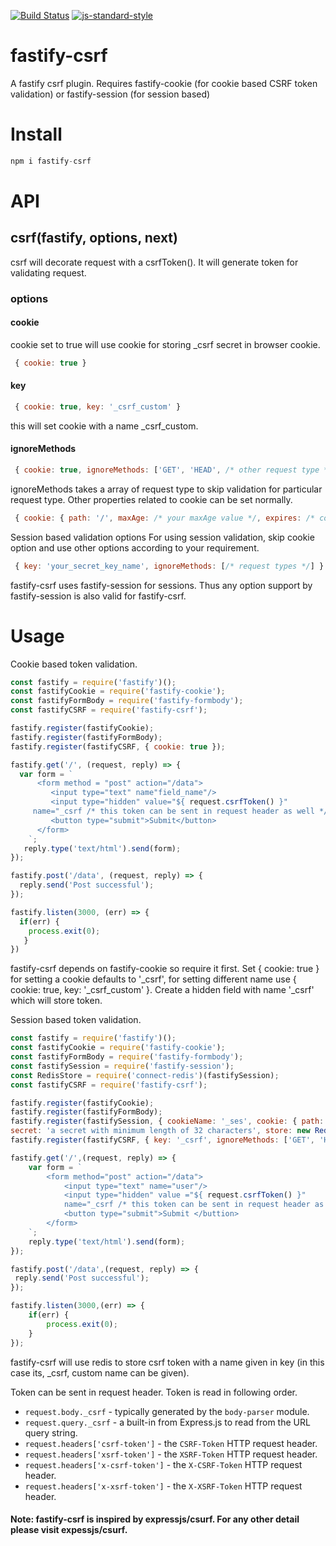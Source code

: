 [![Build Status](https://travis-ci.org/Tarang11/fastify-csrf.png?branch=master)](https://travis-ci.org/Tarang11/fastify-csrf)
[![js-standard-style](https://img.shields.io/badge/code%20style-standard-brightgreen.svg?style=flat)](http://standardjs.com/)

# fastify-csrf
A fastify csrf plugin.
Requires fastify-cookie (for cookie based CSRF token validation) or fastify-session (for session based)
# Install 
```js 
npm i fastify-csrf
```

# API
 ## csrf(fastify, options, next)
 csrf will decorate request with a csrfToken(). It will generate token for validating request.
 
 ### options 
 #### cookie
 cookie set to true will use cookie for storing _csrf secret in browser cookie.
 ```js 
  { cookie: true } 
 ```

 #### key 
 ```js 
  { cookie: true, key: '_csrf_custom' }
 ```
 this will set cookie with a name _csrf_custom.
 
 #### ignoreMethods 
 
 ```js 
  { cookie: true, ignoreMethods: ['GET', 'HEAD', /* other request type */] }
  ``` 
 ignoreMethods takes a array of request type to skip validation for particular request type.
 Other properties related to cookie can be set normally.
 
 ```js 
  { cookie: { path: '/', maxAge: /* your maxAge value */, expires: /* cookie expiry time */ ,/* other cookie properties */}}
  ```
 
Session based validation options
For using session validation, skip cookie option and use other options according to your requirement.
```js 
 { key: 'your_secret_key_name', ignoreMethods: [/* request types */] }
 ```
 fastify-csrf uses fastify-session for sessions. Thus any option support by fastify-session is also valid for fastify-csrf.

# Usage
Cookie based token validation.

```js
const fastify = require('fastify')();
const fastifyCookie = require('fastify-cookie');
const fastifyFormBody = require('fastify-formbody');
const fastifyCSRF = require('fastify-csrf');

fastify.register(fastifyCookie);
fastify.register(fastifyFormBody);
fastify.register(fastifyCSRF, { cookie: true });

fastify.get('/', (request, reply) => {
  var form = `
      <form method = "post" action="/data">
         <input type="text" name"field_name"/>
         <input type="hidden" value="${ request.csrfToken() }" 
	 name="_csrf /* this token can be sent in request header as well */"/>
         <button type="submit">Submit</button>
      </form>
    `;
   reply.type('text/html').send(form);
});

fastify.post('/data', (request, reply) => {
  reply.send('Post successful');
});

fastify.listen(3000, (err) => {
  if(err) {
    process.exit(0);
   }
})
```
fastify-csrf depends on fastify-cookie so require it first. Set { cookie: true } for setting a cookie defaults to '_csrf', for setting different name use { cookie: true, key: '_csrf_custom' }. Create a hidden field with name '_csrf' which will store token. 

Session based token validation.

```js
const fastify = require('fastify')();
const fastifyCookie = require('fastify-cookie');
const fastifyFormBody = require('fastify-formbody');
const fastifySession = require('fastify-session');
const RedisStore = require('connect-redis')(fastifySession);
const fastifyCSRF = require('fastify-csrf');

fastify.register(fastifyCookie);
fastify.register(fastifyFormBody);
fastify.register(fastifySession, { cookieName: '_ses', cookie: { path: '/',secure: false },  
secret: 'a secret with minimum length of 32 characters', store: new RedisStore(/* redis configurations */) });
fastify.register(fastifyCSRF, { key: '_csrf', ignoreMethods: ['GET', 'HEAD', 'OPTIONS'] });

fastify.get('/',(request, reply) => {
	var form = `
		<form method="post" action="/data">
			<input type="text" name="user"/>
			<input type="hidden" value ="${ request.csrfToken() }" 
			name="_csrf /* this token can be sent in request header as well */"/>
			<button type="submit">Submit </buttion>
		</form>
	`;
	reply.type('text/html').send(form);
});

fastify.post('/data',(request, reply) => {
 reply.send('Post successful');
});

fastify.listen(3000,(err) => {
	if(err) {
		process.exit(0);
	}
});
```

fastify-csrf will use redis to store csrf token with a name given in key (in this case its, _csrf, custom name can be given).

Token can be sent in request header. Token is read in following order.
  - `request.body._csrf` - typically generated by the `body-parser` module.
  - `request.query._csrf` - a built-in from Express.js to read from the URL query string.
  - `request.headers['csrf-token']` - the `CSRF-Token` HTTP request header.
  - `request.headers['xsrf-token']` - the `XSRF-Token` HTTP request header.
  - `request.headers['x-csrf-token']` - the `X-CSRF-Token` HTTP request header.
  - `request.headers['x-xsrf-token']` - the `X-XSRF-Token` HTTP request header.
  
#### Note: fastify-csrf is inspired by expressjs/csurf. For any other detail please visit expessjs/csurf.

